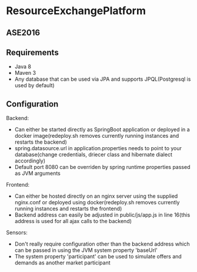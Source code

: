 # ResourceExchangePlatform

## ASE2016

## Requirements
* Java 8
* Maven 3
* Any database that can be used via JPA and supports JPQL(Postgresql is used by default)

## Configuration
Backend:
* Can either be started directly as SpringBoot application or deployed in a docker image(redeploy.sh removes currently running instances and restarts the backend)
* spring.datasource.url in application.properties needs to point to your database(change credentials, driecer class and hibernate dialect accordingly)
* Default port 8080 can be overriden by spring runtime properties passed as JVM arguments

Frontend:
* Can either be hosted directly on an nginx server using the supplied nginx.conf or deployed using docker(redeploy.sh removes currently running instances and restarts the frontend)
* Backend address can easily be adjusted in public/js/app.js in line 16(this address is used for all ajax calls to the backend)

Sensors:
* Don't really require configuration other than the backend address which can be passed in using the JVM system property 'baseUrl'
* The system property 'participant' can be used to simulate offers and demands as another market participant
